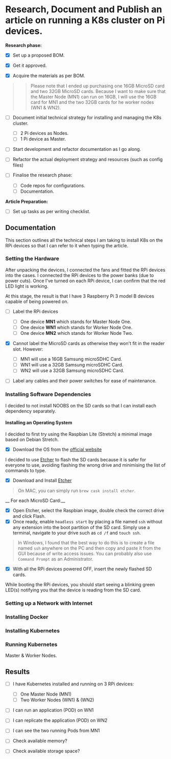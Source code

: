 # Research, Document and Publish an article on running a K8s cluster on Pi devices.

__Research phase:__

- [x] Set up a proposed BOM.

- [x] Get it approved.

- [x] Acquire the materials as per BOM.

>>Please note that I ended up purchasing one 16GB MicroSD card and two 32GB MicroSD cards.
Because I want to make sure that the Master Node (MN1) can run on 16GB, I will use the 16GB card for MN1 and the two 32GB cards for he worker nodes (WN1 & WN2).

- [ ] Document initial technical strategy for installing and managing the K8s cluster.
  - [ ] 2 Pi devices as Nodes.
  - [ ] 1 Pi device as Master.

- [ ] Start development and refactor documentation as I go along.

- [ ] Refactor the actual deployment strategy and resources (such as config files)

- [ ] Finalise the research phase:
  - [ ] Code repos for configurations.
  - [ ] Documentation.

__Article Preparation:__

- [ ] Set up tasks as per writing checklist.

## Documentation

This section outlines all the technical steps I am taking to install K8s on the RPi devices so that I can refer to it when typing the article.

### Setting the Hardware

After unpacking the devices, I connected the fans and fitted the RPi devices into the cases. I connected the RPi devices to the power banks (due to power cuts). Once I've turned on each RPi device, I can confirm that the red LED light is working.

At this stage, the result is that I have 3 Raspberry Pi 3 model B devices capable of being powered on.

- [ ] Label the RPi devices
  - [ ] One device __MN1__ which stands for Master Node One.
  - [ ] One device __WN1__ which stands for Worker Node One.
  - [ ] One device __MN2__ which stands for Worker Node Two.

- [x] Cannot label the MicroSD cards as otherwise they won't fit in the reader slot. However:
  - [ ] MN1 will use a 16GB Samsung microSDHC Card.
  - [ ] WN1 will use a 32GB Samsung microSDHC Card.
  - [ ] WN2 will use a 32GB Samsung microSDHC Card.

- [ ] Label any cables and their power switches for ease of maintenance.


### Installing Software Dependencies

I decided to not install NOOBS on the SD cards so that I can install each dependency separately.

#### Installing an Operating System

I decided to first try using the Raspbian Lite (Stretch) a minimal image based on Debian Stretch.

- [x] Download the OS from the [official website](https://www.raspberrypi.org/downloads/raspbian/)

I decided to use [Etcher](https://etcher.io) to flash the SD cards because it is safer for everyone to use, avoiding flashing the wrong drive and minimising the list of commands to type.

- [x] Download and Install [Etcher](https://etcher.io)
> On MAC, you can simply run `brew cask install etcher`.

__ For each MicroSD Card:__

- [x] Open Etcher, select the Raspbian image, double check the correct drive and click Flash.
- [x] Once ready, enable `headless start` by placing a file named `ssh` without any extension into the boot partition of the SD card. Simply use a terminal, navigate to your drive such as `cd /f` and `touch ssh`.
> In Windows, I found that the best way to do this is to create a file named `ssh` anywhere on the PC and then copy and paste it from the GUI because of write access issues. You can probably also use `Command Prompt` as an Administrator.

- [x] With all the RPi devices powered OFF, insert the newly flashed SD cards.

While booting the RPi devices, you should start seeing a blinking green LED(s) notifying you that the device is reading from the SD card.


### Setting up a Network with Internet




### Installing Docker

### Installing Kubernetes

### Running Kubernetes

Master & Worker Nodes.

## Results

- [ ] I have Kubernetes installed and running on 3 RPi devices:
  - [ ] One Master Node (MN1)
  - [ ] Two Worker Nodes (WN1) & (WN2)

- [ ] I can run an application (POD) on WN1

- [ ] I can replicate the application (POD) on WN2

- [ ] I can see the two running Pods from MN1

- [ ] Check available memory?

- [ ] Check available storage space?